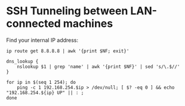 # SSH Tunneling between LAN-connected machines
Find your internal IP address:
```
ip route get 8.8.8.8 | awk '{print $NF; exit}'
```

```
dns_lookup {
	nslookup $1 | grep 'name' | awk '{print $NF}' | sed 's/\.$//'
}

for ip in $(seq 1 254); do 
	ping -c 1 192.168.254.$ip > /dev/null; [ $? -eq 0 ] && echo "192.168.254.${ip} UP" || : ; 
done
```
